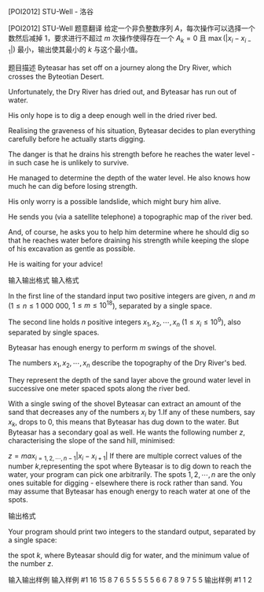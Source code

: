 



[POI2012] STU-Well - 洛谷














[POI2012] STU-Well
题意翻译
给定一个非负整数序列 $A$，每次操作可以选择一个数然后减掉 $1$，要求进行不超过 $m$ 次操作使得存在一个 $A_k=0$ 且 $\max(|x_i-x_{i-1}|)$ 最小，输出使其最小的 $k$ 与这个最小值。

题目描述
Byteasar has set off on a journey along the Dry River, which crosses the Byteotian Desert.

Unfortunately, the Dry River has dried out, and Byteasar has run out of water.

His only hope is to dig a deep enough well in the dried river bed.

Realising the graveness of his situation, Byteasar decides to plan everything carefully before he actually starts digging.

The danger is that he drains his strength before he reaches the water level - in such case he is unlikely to survive.

He managed to determine the depth of the water level.  He also knows how much he can dig before losing strength.

His only worry is a possible landslide, which might bury him alive.

He sends you (via a satellite telephone) a topographic map of the river bed.

And, of course, he asks you to help him determine where he should dig so that he reaches water before draining his strength    while keeping the slope of his excavation as gentle as possible.

He is waiting for your advice!


输入输出格式
输入格式

In the first line of the standard input two positive integers are given, $n$ and $m$ ($1\le n\le 1\ 000\ 000$, $1\le m\le 10^{18}$), separated by a single space.

The second line holds $n$ positive integers $x_1,x_2,\cdots,x_n$ ($1\le x_i\le 10^9$), also separated by single spaces.

Byteasar has enough energy to perform $m$ swings of the shovel.

The numbers $x_1,x_2,\cdots,x_n$ describe the topography of the Dry River's bed.

They represent the depth of the sand layer above the ground water level in successive one meter spaced spots along the river bed.

With a single swing of the shovel Byteasar can extract an amount of the sand that decreases any of the numbers $x_i$ by 1.If any of these numbers, say $x_k$, drops to 0, this means that Byteasar has dug down to the water. But Byteasar has a secondary goal as well. He wants the following number $z$, characterising the slope of the sand hill, minimised:

$z=max_{i=1,2,\cdots,n-1}|x_i-x_{i+1}|$
If there are multiple correct values of the number $k$,representing the spot where Byteasar is to dig down to reach the water, your program can pick one arbitrarily. The spots $1,2,\cdots,n$ are the only ones suitable for digging - elsewhere there is rock rather than sand. You may assume that Byteasar has enough energy to reach water at one of the spots.

输出格式

Your program should print two integers to the standard output, separated by a single space:

the spot $k$, where Byteasar should dig for water, and the minimum value of the number $z$.

输入输出样例
输入样例 #1
16 15
8 7 6 5 5 5 5 5 6 6 7 8 9 7 5 5
输出样例 #1
1 2






